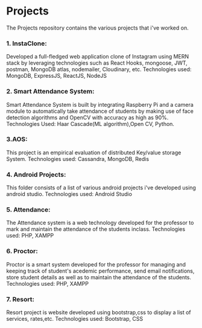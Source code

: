 # Projects

The Projects repository contains the various projects that i've worked on.

### 1. InstaClone:
Developed a full-fledged web application clone of Instagram using MERN stack by leveraging technologies such as React Hooks, mongoose, JWT, postman, MongoDB atlas, nodemailer, Cloudinary, etc.
Technologies used: MongoDB, ExpressJS, ReactJS, NodeJS

### 2. Smart Attendance System:
Smart Attendance System is built by integrating Raspberry Pi and a camera module to automatically take attendance of students by making use of face detection algorithms and OpenCV with accuracy as high as 90%.
Technologies Used: Haar Cascade(ML algorithm),Open CV, Python.

### 3.AOS: 
This project is an empirical evaluation of distributed Key/value storage System.
Technologies used: Cassandra, MongoDB, Redis

### 4. Android Projects:
This folder consists of a list of various android projects i've developed using android studio.
Technologies used: Android Studio

### 5. Attendance:
The Attendance system is a web technology developed for the professor to mark and maintain the attendance of the students inclass.
Technologies used: PHP, XAMPP

### 6. Proctor:
Proctor is a smart system developed for the professor for managing and keeping track of student's acedemic performance, send email notifications, store student details as well as to maintain the attendance of the students.
Technologies used: PHP, XAMPP

### 7. Resort:
Resort project is website developed using bootstrap,css to display a list of services, rates,etc.
Technologies used: Bootstrap, CSS




